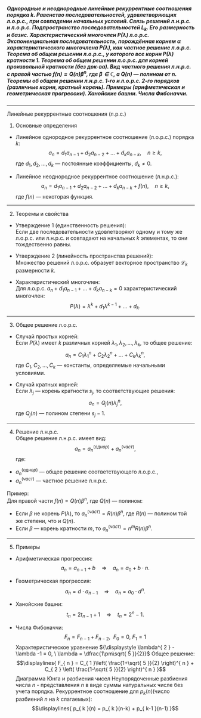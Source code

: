 ##### Однородные и неоднородные линейные рекуррентные соотношения порядка $k$. Равенство последовательностей, удовлетворяющих л.о.р.с., при совпадении начальных условий. Связь решений л.н.р.с. и л.о.р.с. Подпространство последовательностей $L_k$. Его размерность и базис. Характеристический многочлен $P(\lambda)$ л.о.р.с. Экспоненциальная последовательность, порождённая корнем $\alpha$ характеристического многочлена $P(\lambda)$, как частное решение л.о.р.с. Теорема об общем решении л.о.р.с., у которого все корни $P(\lambda)$ кратности $1$. Теорема об общем решении л.о.р.с. для корней произвольной кратности (без док-ва). Вид частного решения л.н.р.с. с правой частью $f(n) = Q(n)\beta^n$, где $\beta \in \mathbb{C}$, а $Q(n)$ — полином от $n$. Теоремы об общем решении л.н.р.с. 1-го и л.о.р.с. 2-го порядков (различные корни, кратный корень). Примеры (арифметическая и геометрическая прогрессии). Ханойские башни. Числа Фибоначчи.
---
Линейные рекуррентные соотношения (л.р.с.)

1. Основные определения  
- Линейное однородное рекуррентное соотношение (л.о.р.с.) порядка $k$:
$$
a_n = d_1 a_{n-1} + d_2 a_{n-2} + \dots + d_k a_{n-k}, \quad n \geq k,
$$
где $d_1, d_2, \ldots, d_k$ — постоянные коэффициенты, $d_k \neq 0$.  

- Линейное неоднородное рекуррентное соотношение (л.н.р.с.):
$$
a_n = d_1 a_{n-1} + d_2 a_{n-2} + \dots + d_k a_{n-k} + f(n), \quad n \geq k,
$$
где $f(n)$ — некоторая функция.

---

2. Теоремы и свойства  
- Утверждение 1 (единственность решения):  
Если две последовательности удовлетворяют одному и тому же л.о.р.с. или л.н.р.с. и совпадают на начальных $k$ элементах, то они тождественно равны.  

- Утверждение 2 (линейность пространства решений):  
Множество решений л.о.р.с. образует векторное пространство $\mathcal{L}_k$ размерности $k$.  

- Характеристический многочлен:  
Для л.о.р.с. $a_n + d_1 a_{n-1} + \dots + d_k a_{n-k} = 0$ характеристический многочлен:
$$
P(\lambda) = \lambda^k + d_1 \lambda^{k-1} + \dots + d_k.
$$

---

3. Общее решение л.о.р.с.  
- Случай простых корней:  
Если $P(\lambda)$ имеет $k$ различных корней $\lambda_1, \lambda_2, \ldots, \lambda_k$, то общее решение:
$$
a_n = C_1 \lambda_1^n + C_2 \lambda_2^n + \dots + C_k \lambda_k^n,
$$
где $C_1, C_2, \ldots, C_k$ — константы, определяемые начальными условиями.  

- Случай кратных корней:  
Если $\lambda_j$ — корень кратности $s_j$, то соответствующие решения:
$$
a_n = Q_j(n) \lambda_j^n,
$$
где $Q_j(n)$ — полином степени $s_j - 1$.

---

4. Решение л.н.р.с.  
Общее решение л.н.р.с. имеет вид:
$$
a_n = a_n^{(однор)} + a_n^{(част)},
$$
где:
- $a_n^{(однор)}$ — общее решение соответствующего л.о.р.с.,
- $a_n^{(част)}$ — частное решение л.н.р.с.  

Пример:  
Для правой части $f(n) = Q(n) \beta^n$, где $Q(n)$ — полином:
- Если $\beta$ не корень $P(\lambda)$, то $a_n^{(част)} = R(n) \beta^n$, где $R(n)$ — полином той же степени, что и $Q(n)$.  
- Если $\beta$ — корень кратности $m$, то $a_n^{(част)} = n^m R(n) \beta^n$.

---

5. Примеры  
- Арифметическая прогрессия:
$$
a_n = a_{n-1} + b \quad \Rightarrow \quad a_n = a_0 + b \cdot n.
$$

- Геометрическая прогрессия:
$$
a_n = d \cdot a_{n-1} \quad \Rightarrow \quad a_n = a_0 \cdot d^n.
$$

- Ханойские башни:
$$
t_n = 2 t_{n-1} + 1 \quad \Rightarrow \quad t_n = 2^n - 1.
$$

- Числа Фибоначчи:
$$
F_n = F_{n-1} + F_{ n-2 }, \   \ F_{ 0 } = 0, \   F_{ 1 } = 1
$$
Характеристическое уравнение ${\displaystyle \lambda^{ 2 } - \lambda -1 = 0, \ \lambda = \dfrac{1\pm\sqrt{ 5 }}{2}}$
Общее решение:
$$\displaylines{
F_{ n } = C_{ 1 }\left( \frac{1+\sqrt{ 5 }}{2}  \right)^{ n } + C_{ 2 } \left( \frac{1-\sqrt{ 5 }}{2}  \right)^{ n }
}$$
Диаграмма Юнга и разбиения чисел
Неупорядоченные разбиения числа ${\displaystyle n}$ - представления ${\displaystyle n}$ в виде суммы натуральных числе без учета порядка.
Рекуррентное соотношение для ${\displaystyle p_{ k }(n)}$(число разбиений ${\displaystyle n}$ на ${\displaystyle k}$ слагаемых):
$$\displaylines{
p_{ k }(n) = p_{ k }(n-k) + p_{ k-1 }(n-1)
}$$
